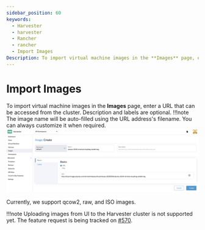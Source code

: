 ```yaml
---
sidebar_position: 60
keywords:
  - Harvester
  - harvester
  - Rancher
  - rancher
  - Import Images
Description: To import virtual machine images in the **Images** page, enter a URL that can be accessed from the cluster. The image name will be auto-filled using the URL address's filename. You can always customize it when required.
---
```


# Import Images

To import virtual machine images in the **Images** page, enter a URL that can be accessed from the cluster. Description and labels are optional.
!!!note
    The image name will be auto-filled using the URL address's filename. You can always customize it when required.
![](./assets/upload-image.png)

Currently, we support qcow2, raw, and ISO images.

!!!note
    Uploading images from UI to the Harvester cluster is not supported yet. The feature request is being tracked on [#570](https://github.com/harvester/harvester/issues/570).
